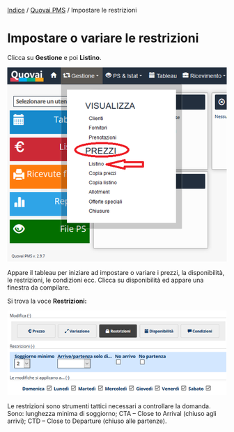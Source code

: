 
[Indice](index.md) / [Quovai PMS](quovai-pms-it.md) / Impostare le restrizioni

# Impostare o variare le restrizioni
 
 Clicca su **Gestione** e poi **Listino**.  

![](images/impostare-prezzi-001.png)

Appare il tableau per iniziare ad impostare o variare i prezzi, la disponibilità, le restrizioni, le condizioni ecc. Clicca su disponibilità ed appare una finestra da compilare.

Si trova la voce **Restrizioni:** 

![](images/impostare-prezzi-004.png)

Le restrizioni sono strumenti tattici necessari a controllare la domanda. Sono: lunghezza minima di soggiorno; CTA – Close to Arrival (chiuso agli arrivi); CTD – Close to Departure (chiuso alle partenze). 